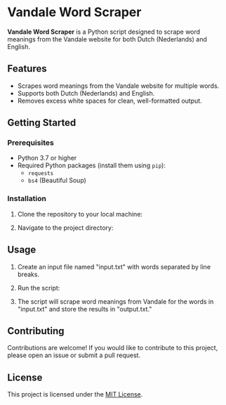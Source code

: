 # Vandale Word Scraper

**Vandale Word Scraper** is a Python script designed to scrape word meanings from the Vandale website for both Dutch (Nederlands) and English.

## Features

- Scrapes word meanings from the Vandale website for multiple words.
- Supports both Dutch (Nederlands) and English.
- Removes excess white spaces for clean, well-formatted output.

## Getting Started

### Prerequisites

- Python 3.7 or higher
- Required Python packages (install them using `pip`):
  - `requests`
  - `bs4` (Beautiful Soup)

### Installation

1. Clone the repository to your local machine:

2. Navigate to the project directory:

## Usage

1. Create an input file named "input.txt" with words separated by line breaks.

2. Run the script:

3. The script will scrape word meanings from Vandale for the words in "input.txt" and store the results in "output.txt."

## Contributing

Contributions are welcome! If you would like to contribute to this project, please open an issue or submit a pull request.

## License

This project is licensed under the [MIT License](LICENSE).
